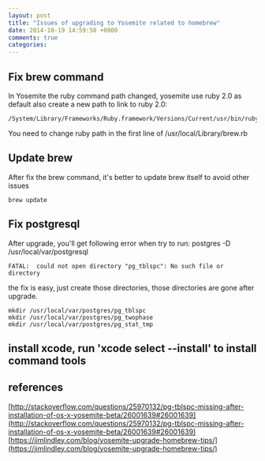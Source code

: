 ```yaml
---
layout: post
title: "Issues of upgrading to Yosemite related to homebrew"
date: 2014-10-19 14:59:58 +0800
comments: true
categories: 
---
```


## Fix brew command

In Yosemite the ruby command path changed, yosemite use ruby 2.0 as default also create a new path to link to ruby 2.0:

    /System/Library/Frameworks/Ruby.framework/Versions/Current/usr/bin/ruby

You need to change ruby path in the first line of /usr/local/Library/brew.rb 


## Update brew

After fix the brew command, it's better to update brew itself to avoid other issues

    brew update

## Fix postgresql

After upgrade, you'll get following error when try to run: postgres -D /usr/local/var/postgresql

    FATAL:  could not open directory "pg_tblspc": No such file or directory

the fix is easy, just create those directories, those directories are gone after upgrade.

    mkdir /usr/local/var/postgres/pg_tblspc
    mkdir /usr/local/var/postgres/pg_twophase
    mkdir /usr/local/var/postgres/pg_stat_tmp


## install xcode, run 'xcode select --install' to install command tools



## references

  [http://stackoverflow.com/questions/25970132/pg-tblspc-missing-after-installation-of-os-x-yosemite-beta/26001639#26001639](http://stackoverflow.com/questions/25970132/pg-tblspc-missing-after-installation-of-os-x-yosemite-beta/26001639#26001639)
  [https://jimlindley.com/blog/yosemite-upgrade-homebrew-tips/](https://jimlindley.com/blog/yosemite-upgrade-homebrew-tips/)

